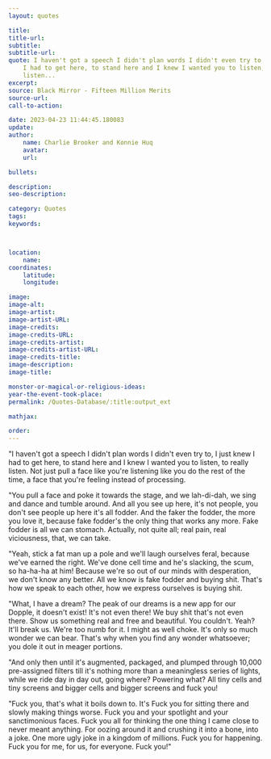 ```yaml
---
layout: quotes

title:
title-url:
subtitle:
subtitle-url:
quote: I haven't got a speech I didn't plan words I didn't even try to, I just knew
    I had to get here, to stand here and I knew I wanted you to listen, to really
    listen...
excerpt:
source: Black Mirror - Fifteen Million Merits
source-url:
call-to-action:

date: 2023-04-23 11:44:45.180083
update:
author:
    name: Charlie Brooker and Konnie Huq
    avatar:
    url:

bullets:

description:
seo-description:

category: Quotes
tags:
keywords:



location:
    name:
coordinates:
    latitude:
    longitude:

image:
image-alt:
image-artist:
image-artist-URL:
image-credits:
image-credits-URL:
image-credits-artist:
image-credits-artist-URL:
image-credits-title:
image-description:
image-title:

monster-or-magical-or-religious-ideas:
year-the-event-took-place:
permalink: /Quotes-Database/:title:output_ext

mathjax:

order:
---
```

"I haven't got a speech I didn't plan words I didn't even try to, I just knew I had to get here, to stand here and I knew I wanted you to listen, to really listen. Not just pull a face like you're listening like you do the rest of the time, a face that you're feeling instead of processing.

"You pull a face and poke it towards the stage, and we lah-di-dah, we sing and dance and tumble around. And all you see up here, it's not people, you don't see people up here it's all fodder. And the faker the fodder, the more you love it, because fake fodder's the only thing that works any more. Fake fodder is all we can stomach. Actually, not quite all; real pain, real viciousness, that, we can take.

"Yeah, stick a fat man up a pole and we'll laugh ourselves feral, because we've earned the right. We've done cell time and he's slacking, the scum, so ha-ha-ha at him! Because we're so out of our minds with desperation, we don't know any better. All we know is fake fodder and buying shit. That's how we speak to each other, how we express ourselves is buying shit.

"What, I have a dream? The peak of our dreams is a new app for our Dopple, it doesn't exist! It's not even there! We buy shit that's not even there. Show us something real and free and beautiful. You couldn't. Yeah? It'll break us. We're too numb for it. I might as well choke. It's only so much wonder we can bear. That's why when you find any wonder whatsoever; you dole it out in meager portions.

"And only then until it's augmented, packaged, and plumped through 10,000 pre-assigned filters till it's nothing more than a meaningless series of lights, while we ride day in day out, going where? Powering what? All tiny cells and tiny screens and bigger cells and bigger screens and fuck you!

"Fuck you, that's what it boils down to. It's Fuck you for sitting there and slowly making things worse. Fuck you and your spotlight and your sanctimonious faces. Fuck you all for thinking the one thing I came close to never meant anything. For oozing around it and crushing it into a bone, into a joke. One more ugly joke in a kingdom of millions. Fuck you for happening. Fuck you for me, for us, for everyone. Fuck you!"
